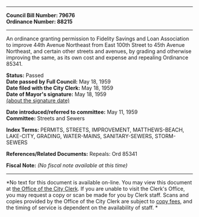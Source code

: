 * * * * *  
  
**Council Bill Number: [](#h0)[](#h2)79676**   
**Ordinance Number: 88215**  
  
* * * * *  
  
An ordinance granting permission to Fidelity Savings and Loan Association to improve 44th Avenue Northeast from East 100th Street to 45th Avenue Northeast, and certain other streets and avenues, by grading and otherwise improving the same, as its own cost and expense and repealing Ordinance 85341.  
  
**Status:** Passed   
**Date passed by Full Council:** May 18, 1959   
**Date filed with the City Clerk:** May 18, 1959   
**Date of Mayor's signature:** May 18, 1959   
[(about the signature date)](/~public/approvaldate.htm)   
  
  
**Date introduced/referred to committee:** May 11, 1959   
**Committee:** Streets and Sewers   
  
**Index Terms:** PERMITS, STREETS, IMPROVEMENT, MATTHEWS-BEACH, LAKE-CITY, GRADING, WATER-MAINS, SANITARY-SEWERS, STORM-SEWERS  
  
**References/Related Documents:** Repeals: Ord 85341  
  
**Fiscal Note:** *(No fiscal note available at this time)*  
  
* * * * *  
  
*No text for this document is available on-line. You may view this document at [the Office of the City Clerk](http://www.seattle.gov/leg/clerk/contactUs.htm). If you are unable to visit the Clerk's Office, you may request a copy or scan be made for you by Clerk staff. Scans and copies provided by the Office of the City Clerk are subject to [copy fees](http://clerk.seattle.gov/~public/clerkfees.htm), and the timing of service is dependent on the availability of staff. *  
  
  

